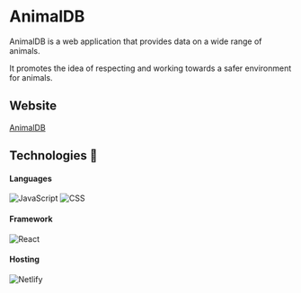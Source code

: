 # AnimalDB

AnimalDB is a web application that provides data on a wide range of animals. 

It promotes the idea of respecting and working towards a safer environment for animals.

## Website

[AnimalDB](https://theanimaldb.netlify.app/)

## Technologies 📡

#### Languages


![JavaScript](https://img.shields.io/badge/javascript-%23323330.svg?style=for-the-badge&logo=javascript&logoColor=%23F7DF1E)
![CSS](https://img.shields.io/badge/CSS-239120?&style=for-the-badge&logo=css3&logoColor=white)

#### Framework

![React](https://img.shields.io/badge/React-20232A?style=for-the-badge&logo=react&logoColor=61DAFB)


#### Hosting

![Netlify](https://img.shields.io/badge/Netlify-00C7B7?style=for-the-badge&logo=netlify&logoColor=white)

